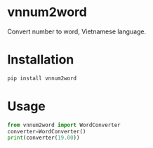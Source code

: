 # vnnum2word
Convert number to word, Vietnamese language.

# Installation

```bash
pip install vnnum2word
```

# Usage

```python
from vnnum2word import WordConverter
converter=WordConverter()
print(converter(19.00))
```